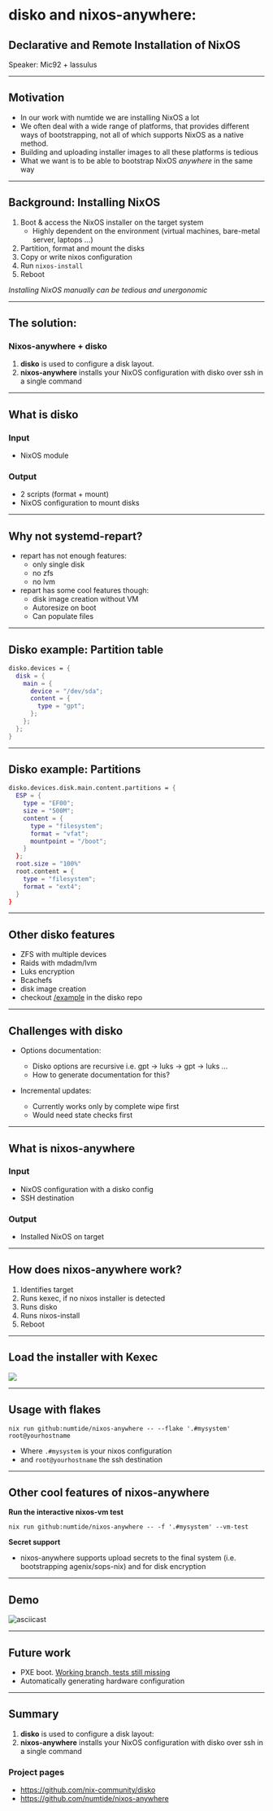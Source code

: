 # disko and nixos-anywhere:

## Declarative and Remote Installation of NixOS

Speaker: Mic92 + lassulus

---

## Motivation

- In our work with numtide we are installing NixOS a lot
- We often deal with a wide range of platforms, that provides different ways of bootstrapping,
  not all of which supports NixOS as a native method.
- Building and uploading installer images to all these platforms is tedious
- What we want is to be able to bootstrap NixOS *anywhere* in the same way

---

## Background: Installing NixOS

1. Boot & access the NixOS installer on the target system
    - Highly dependent on the environment (virtual machines, bare-metal server, laptops ...)
2. Partition, format and mount the disks
3. Copy or write nixos configuration
4. Run `nixos-install`
5. Reboot

*Installing NixOS manually can be tedious and unergonomic*

---

## The solution:
### Nixos-anywhere + disko

1. **disko** is used to configure a disk layout.
2. **nixos-anywhere** installs your NixOS configuration with disko over ssh in a single command

---

## What is disko

### Input
- NixOS module

### Output
- 2 scripts (format + mount)
- NixOS configuration to mount disks

---

## Why not systemd-repart?

- repart has not enough features:
    - only single disk
    - no zfs
    - no lvm
- repart has some cool features though:
    - disk image creation without VM
    - Autoresize on boot
    - Can populate files

---

## Disko example: Partition table

```nix
disko.devices = {
  disk = {
    main = {
      device = "/dev/sda";
      content = {
        type = "gpt";
      };
    };
  };
}
```

---

## Disko example: Partitions

```nix
disko.devices.disk.main.content.partitions = {
  ESP = {
    type = "EF00";
    size = "500M";
    content = {
      type = "filesystem";
      format = "vfat";
      mountpoint = "/boot";
    }
  };
  root.size = "100%"
  root.content = {
    type = "filesystem";
    format = "ext4";
  }
}
```

---

## Other disko features

- ZFS with multiple devices
- Raids with mdadm/lvm
- Luks encryption
- Bcachefs
- disk image creation
- checkout [/example](https://github.com/nix-community/disko/tree/master/example) in the disko repo

---

## Challenges with disko

- Options documentation:
    - Disko options are recursive i.e. gpt -> luks -> gpt -> luks ...
    - How to generate documentation for this?

- Incremental updates:
    - Currently works only by complete wipe first
    - Would need state checks first

---

## What is nixos-anywhere

### Input

- NixOS configuration with a disko config
- SSH destination

### Output

- Installed NixOS on target

---

## How does nixos-anywhere work?

1. Identifies target
2. Runs kexec, if no nixos installer is detected
3. Runs disko
4. Runs nixos-install
5. Reboot

---

## Load the installer with Kexec

![](https://pad.lassul.us/uploads/02d9f6df-918f-4086-8f5f-84c06c431a35.png)

---

## Usage with flakes

```shell
nix run github:numtide/nixos-anywhere -- --flake '.#mysystem' root@yourhostname
```

* Where `.#mysystem` is your nixos configuration
* and `root@yourhostname` the ssh destination


---

## Other cool features of nixos-anywhere

**Run the interactive nixos-vm test**

```shell
nix run github:numtide/nixos-anywhere -- -f '.#mysystem' --vm-test
```

**Secret support**
  * nixos-anywhere supports upload secrets to the final system (i.e. bootstrapping agenix/sops-nix) and for disk encryption

---

## Demo

![asciicast](https://c.krebsco.de/nixos-anywhere.gif)

---

## Future work

* PXE boot. [Working branch, tests still missing](https://github.com/numtide/nixos-anywhere/pull/50)
* Automatically generating hardware configuration


---

## Summary

1. **disko** is used to configure a disk layout: 
2. **nixos-anywhere** installs your NixOS configuration with disko over ssh in a single command

### Project pages
- https://github.com/nix-community/disko
- https://github.com/numtide/nixos-anywhere
